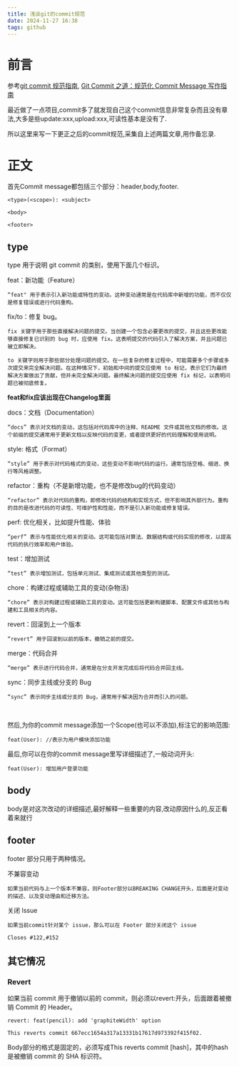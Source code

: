 ```yaml
---
title: 浅谈git的commit规范
date: 2024-11-27 16:38
tags: github
---
```


# 前言

参考[git commit 规范指南](https://segmentfault.com/a/1190000009048911), [Git Commit 之道：规范化 Commit Message 写作指南](https://hezephyr.github.io/posts/01.git-commit-%E4%B9%8B%E9%81%93%E8%A7%84%E8%8C%83%E5%8C%96-commit-message-%E5%86%99%E4%BD%9C%E6%8C%87%E5%8D%97/)

最近做了一点项目,commit多了就发现自己这个commit信息非常复杂而且没有章法,大多是些update:xxx,upload:xxx,可读性基本是没有了.

所以这里来写一下更正之后的commit规范,采集自上述两篇文章,用作备忘录.

# 正文

首先Commit message都包括三个部分：header,body,footer.

```
<type>(<scope>): <subject>

<body>

<footer>
```
## type

type 用于说明 git commit 的类别，使用下面几个标识。

feat：新功能（Feature）

    “feat" 用于表示引入新功能或特性的变动。这种变动通常是在代码库中新增的功能，而不仅仅是修复错误或进行代码重构。

fix/to：修复 bug。

    fix 关键字用于那些直接解决问题的提交。当创建一个包含必要更改的提交，并且这些更改能够直接修复已识别的 bug 时，应使用 fix。这表明提交的代码引入了解决方案，并且问题已被立即解决。

    to 关键字则用于那些部分处理问题的提交。在一些复杂的修复过程中，可能需要多个步骤或多次提交来完全解决问题。在这种情况下，初始和中间的提交应使用 to 标记，表示它们为最终解决方案做出了贡献，但并未完全解决问题。最终解决问题的提交应使用 fix 标记，以表明问题已被彻底修复。

**feat和fix应该出现在Changelog里面**

docs：文档（Documentation）

    “docs” 表示对文档的变动，这包括对代码库中的注释、README 文件或其他文档的修改。这个前缀的提交通常用于更新文档以反映代码的变更，或者提供更好的代码理解和使用说明。

style: 格式（Format）

    “style” 用于表示对代码格式的变动，这些变动不影响代码的运行。通常包括空格、缩进、换行等风格调整。

refactor：重构（不是新增功能，也不是修改bug的代码变动）

    “refactor” 表示对代码的重构，即修改代码的结构和实现方式，但不影响其外部行为。重构的目的是改进代码的可读性、可维护性和性能，而不是引入新功能或修复错误。

perf: 优化相关，比如提升性能、体验

    “perf” 表示与性能优化相关的变动。这可能包括对算法、数据结构或代码实现的修改，以提高代码的执行效率和用户体验。

test：增加测试

    “test” 表示增加测试，包括单元测试、集成测试或其他类型的测试。

chore：构建过程或辅助工具的变动(杂物活)

    “chore” 表示对构建过程或辅助工具的变动。这可能包括更新构建脚本、配置文件或其他与构建和工具相关的内容。

revert：回滚到上一个版本

    “revert” 用于回滚到以前的版本，撤销之前的提交。

merge：代码合并

    “merge” 表示进行代码合并，通常是在分支开发完成后将代码合并回主线。

sync：同步主线或分支的 Bug

    “sync” 表示同步主线或分支的 Bug，通常用于解决因为合并而引入的问题。
</br>

然后,为你的commit message添加一个Scope(也可以不添加),标注它的影响范围:

```
feat(User): //表示为用户模块添加功能
```

最后,你可以在你的commit message里写详细描述了,一般动词开头:

```
feat(User): 增加用户登录功能
```

## body

body是对这次改动的详细描述,最好解释一些重要的内容,改动原因什么的,反正看着来就行

## footer

footer 部分只用于两种情况。

不兼容变动

    如果当前代码与上一个版本不兼容，则Footer部分以BREAKING CHANGE开头，后面是对变动的描述、以及变动理由和迁移方法。

关闭 Issue

    如果当前commit针对某个 issue，那么可以在 Footer 部分关闭这个 issue

```
Closes #122,#152
```

## 其它情况

### Revert

如果当前 commit 用于撤销以前的 commit，则必须以revert:开头，后面跟着被撤销 Commit 的 Header。

```
revert: feat(pencil): add 'graphiteWidth' option

This reverts commit 667ecc1654a317a13331b17617d973392f415f02.
```
Body部分的格式是固定的，必须写成This reverts commit [hash]，其中的hash是被撤销 commit 的 SHA 标识符。

